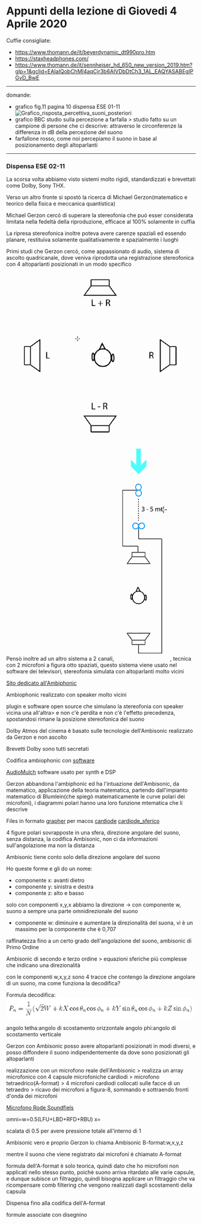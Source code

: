 # Appunti della lezione di Giovedi 4 Aprile 2020

Cuffie consigliate:
- https://www.thomann.de/it/beyerdynamic_dt990pro.htm
- https://staxheadphones.com/
- https://www.thomann.de/it/sennheiser_hd_650_new_version_2019.htm?glp=1&gclid=EAIaIQobChMI4aqCjr3b6AIVDbDtCh3_1AL_EAQYASABEgIPGvD_BwE

__________

domande:
- grafico fig.11 pagina 10 dispensa ESE 01-11![Grafico_risposta_percettiva_suoni_posteriori]()
- grafico BBC studio sulla percezione a farfalla > studio fatto su un campione di persone che ci descrive: attraverso le circonferenze la differenza in dB della percezione del suono
- farfallone rosso, come noi percepiamo il suono in base al posizionamento degli altoparlanti
__________

### Dispensa ESE 02-11

La scorsa volta abbiamo visto sistemi molto rigidi, standardizzati e brevettati come Dolby, Sony THX.

Verso un altro fronte si spostó la ricerca di Michael Gerzon(matematico e teorico della fisica e meccanica quantistica)

Michael Gerzon cercó di superare la stereofonia che puó esser considerata limitata nella fedeltà della riproduzione, efficace al 100% solamente in cuffia

La ripresa stereofonica inoltre poteva avere carenze spaziali ed essendo planare, restituiva solamente qualitativamente e spazialmente i luoghi

Primi studi che Gerzon cercó, come appassionato di audio, sistema di ascolto quadricanale, dove veniva riprodotta una registrazione stereofonica con 4 altoparlanti posizionati in un modo specifico![quadrifonia_gerzon](https://github.com/SMERM/BN-Tedesco/blob/master/COME-04/20200409/quadrifonia_gerzon.png)

Pensò inoltre ad un altro sistema a 2 canali, ![tecnica_ambiofonica](https://github.com/SMERM/BN-Tedesco/blob/master/COME-04/20200409/tecnica_ambiofonica.png), tecnica con 2 microfoni a figura otto spaziati, questo sistema viene usato nel software dei televisori, stereofonia simulata con altoparlanti molto vicini

[Sito dedicato all'Ambiphonic](https://www.ambiophonics.org/)

Ambiophonic realizzato con speaker molto vicini

plugin e software open source che simulano la stereofonia con speaker vicina una all'altra> e non c'è perdita e non c'è l'effetto precedenza, spostandosi rimane la posizione stereofonica del suono

Dolby Atmos del cinema è basato sulle tecnologie dell'Ambisonic realizzato da Gerzon e non ascolto

Brevetti Dolby sono tutti secretati

Codifica ambiophonic con [software](https://www.ambiophonics.org/pc-mobile-applications)

[AudioMulch](http://www.audiomulch.com/) software usato per synth e DSP

Gerzon abbandona l'ambiphonic ed ha l'intuazione dell'Ambisonic, da matematico, applicazione della teoria matematica, partendo dall'impianto matematico di Blumlein(che spiegò matematicamente le curve polari dei microfoni), i diagrammi polari hanno una loro funzione mtematica che li descrive

Files in formato [grapher](https://support.apple.com/it-it/guide/grapher/gcalb3dec608/mac) per macos
[cardiode](https://github.com/SMERM/BN-Tedesco/blob/master/COME-04/20200409/cardioide.gcx)
[cardiode_sferico](https://github.com/SMERM/BN-Tedesco/blob/master/COME-04/20200409/cardiode_sferico.gcx)

4 figure polari sovrapposte in una sfera, direzione angolare del suono, senza distanza, la codifica Ambisonic, non ci da informazioni sull'angolazione ma non la distanza

Ambisonic tiene conto solo della direzione angolare del suono

Ho queste forme e gli do un nome:
- componente x: avanti dietro
- componente y: sinistra e destra
- componente z: alto e basso

solo con componenti x,y,x abbiamo la direzione -> con componente w, suono a sempre una parte omnidirezionale del suono
- componente w: diminuire e aumentare la direzionalità del suona, vi è un massimo per la componente che è 0,707

raffinatezza fino a un certo grado dell'angolazione del suono, ambisonic di Primo Ordine

Ambisonic di secondo e terzo ordine > equazioni sferiche piú complesse che indicano una direzionalità

con le componenti w,x,y,z sono 4 tracce che contengo la direzione angolare di un suono,  ma come funziona la decodifica?

Formula decodifica:
![decodifica_ambisonic](https://github.com/SMERM/BN-Tedesco/blob/master/COME-04/20200409/decodifica_ambisonic.png)

angolo tetha:angolo di scostamento orizzontale
angolo phi:angolo di scostamento verticale

Gerzon con Ambisonic posso avere altoparlanti posizionati in modi diversi, e posso diffondere il suono indipendentemente da dove sono posizionati gli altoparlanti

realizzazione con un microfono reale dell'Ambisonic > realizza un array microfonico con 4 capsule microfoniche cardiodi > microfono tetraedrico(A-format) > 4 microfoni cardiodi collocati sulle facce di un tetraedro > ricavo dei microfoni a figura-8, sommando e sottraendo fronti d'onda dei microfoni

[Microfono Rode Soundfiels](https://www.thomann.de/it/rode_nt_sf1.htm)

omni=w=0.5(LFU+LBD+RFD+RBU)
x=

scalata di 0.5 per avere pressione totale all'interno di 1

Ambisonic vero e proprio Gerzon lo chiama Ambisonic B-format:w,x,y,z

mentre il suono che viene registrato dai microfoni è chiamato A-format

formula dell'A-format è solo teorica, quindi dato che ho microfoni non applicati nello stesso punto, poichè suono arriva ritardato alle varie capsule, e dunque subisce un filtraggio, quindi bisogna applicare un filtraggio che va ricompensare comb filtering che vengono realizzati dagli scostamenti della capsula

Dispensa fino alla codifica dell'A-format

formule associate con disegnino 
